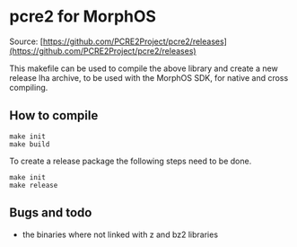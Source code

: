 # pcre2 for MorphOS

Source: [https://github.com/PCRE2Project/pcre2/releases](https://github.com/PCRE2Project/pcre2/releases)

This makefile can be used to compile the above library and create a new release lha archive, to be used with the MorphOS SDK, for native and cross compiling.

## How to compile
```
make init
make build
```

To create a release package the following steps need to be done.
```
make init
make release
```

## Bugs and todo
- the binaries where not linked with z and bz2 libraries